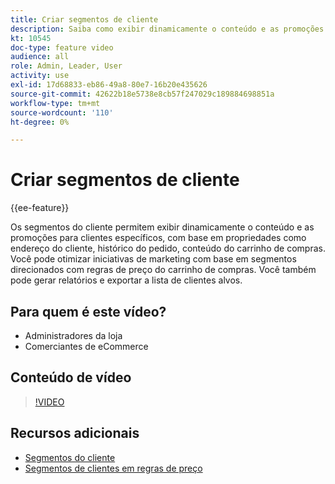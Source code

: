 ```yaml
---
title: Criar segmentos de cliente
description: Saiba como exibir dinamicamente o conteúdo e as promoções para clientes específicos, com base em propriedades como endereço do cliente, histórico de pedidos, conteúdo do carrinho de compras.
kt: 10545
doc-type: feature video
audience: all
role: Admin, Leader, User
activity: use
exl-id: 17d68833-eb86-49a8-80e7-16b20e435626
source-git-commit: 42622b18e5738e8cb57f247029c189884698851a
workflow-type: tm+mt
source-wordcount: '110'
ht-degree: 0%

---
```


# Criar segmentos de cliente

{{ee-feature}}

Os segmentos do cliente permitem exibir dinamicamente o conteúdo e as promoções para clientes específicos, com base em propriedades como endereço do cliente, histórico do pedido, conteúdo do carrinho de compras. Você pode otimizar iniciativas de marketing com base em segmentos direcionados com regras de preço do carrinho de compras. Você também pode gerar relatórios e exportar a lista de clientes alvos.

## Para quem é este vídeo?

- Administradores da loja
- Comerciantes de eCommerce

## Conteúdo de vídeo

>[!VIDEO](https://video.tv.adobe.com/v/343659?quality=12&learn=on)

## Recursos adicionais

- [Segmentos do cliente](https://docs.magento.com/user-guide/marketing/customer-segments.html)
- [Segmentos de clientes em regras de preço](https://docs.magento.com/user-guide/marketing/customer-segment-price-rule.html)
